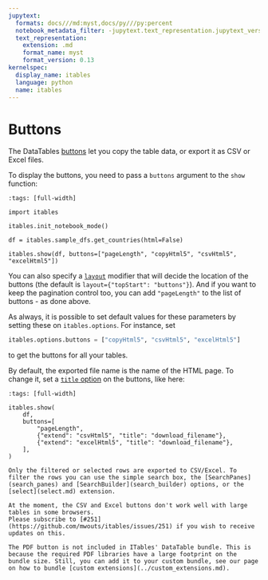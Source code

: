 ```yaml
---
jupytext:
  formats: docs///md:myst,docs/py///py:percent
  notebook_metadata_filter: -jupytext.text_representation.jupytext_version
  text_representation:
    extension: .md
    format_name: myst
    format_version: 0.13
kernelspec:
  display_name: itables
  language: python
  name: itables
---
```


# Buttons

The DataTables [buttons](https://datatables.net/extensions/buttons/) let you copy the table data, or export it as CSV or Excel files.

To display the buttons, you need to pass a `buttons` argument to the `show` function:

```{code-cell} ipython3
:tags: [full-width]

import itables

itables.init_notebook_mode()

df = itables.sample_dfs.get_countries(html=False)

itables.show(df, buttons=["pageLength", "copyHtml5", "csvHtml5", "excelHtml5"])
```

You can also specify a [`layout`](layout) modifier that will decide
the location of the buttons (the default is `layout={"topStart": "buttons"}`). And if you want to keep the pagination control too, you can add `"pageLength"` to the list of buttons - as done above.

As always, it is possible to set default values for these parameters by setting these on `itables.options`. For instance, set
```python
itables.options.buttons = ["copyHtml5", "csvHtml5", "excelHtml5"]
```
to get the buttons for all your tables.


By default, the exported file name is the name of the HTML page. To change it, set a
[`title` option](https://datatables.net/extensions/buttons/examples/html5/filename.html) on the buttons, like
here:

```{code-cell} ipython3
:tags: [full-width]

itables.show(
    df,
    buttons=[
        "pageLength",
        {"extend": "csvHtml5", "title": "download_filename"},
        {"extend": "excelHtml5", "title": "download_filename"},
    ],
)
```

```{tip}
Only the filtered or selected rows are exported to CSV/Excel. To filter the rows you can use the simple search box, the [SearchPanes](search_panes) and [SearchBuilder](search_builder) options, or the [select](select.md) extension.
```

```{warning}
At the moment, the CSV and Excel buttons don't work well with large tables in some browsers.
Please subscribe to [#251](https://github.com/mwouts/itables/issues/251) if you wish to receive updates on this.
```

```{warning}
The PDF button is not included in ITables' DataTable bundle. This is because the required PDF libraries have a large footprint on the bundle size. Still, you can add it to your custom bundle, see our page on how to bundle [custom extensions](../custom_extensions.md).
```
